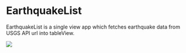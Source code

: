 # EarthquakeList

EarthquakeList is a single view app which fetches earthquake data from USGS API url into tableView.

![](https://s3-us-west-2.amazonaws.com/yuanjiexie/iOS/earthquakelist/earthquakelist.png=250x)
